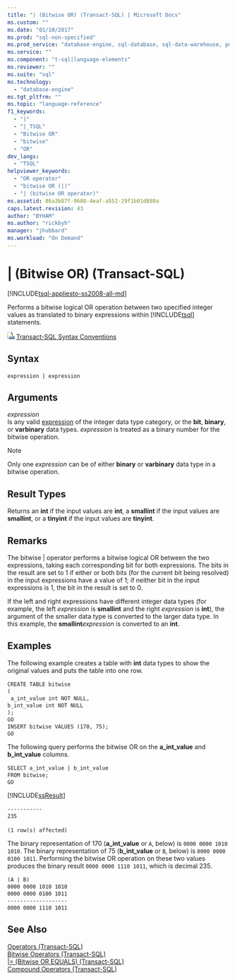 ```yaml
---
title: "| (Bitwise OR) (Transact-SQL) | Microsoft Docs"
ms.custom: ""
ms.date: "01/10/2017"
ms.prod: "sql-non-specified"
ms.prod_service: "database-engine, sql-database, sql-data-warehouse, pdw"
ms.service: ""
ms.component: "t-sql|language-elements"
ms.reviewer: ""
ms.suite: "sql"
ms.technology: 
  - "database-engine"
ms.tgt_pltfrm: ""
ms.topic: "language-reference"
f1_keywords: 
  - "|"
  - "|_TSQL"
  - "Bitwise OR"
  - "bitwise"
  - "OR"
dev_langs: 
  - "TSQL"
helpviewer_keywords: 
  - "OR operator"
  - "bitwise OR (|)"
  - "| (bitwise OR operator)"
ms.assetid: 86a3b87f-9688-4eaf-a552-29f1b01d880a
caps.latest.revision: 43
author: "BYHAM"
ms.author: "rickbyh"
manager: "jhubbard"
ms.workload: "On Demand"
---
```

# | (Bitwise OR) (Transact-SQL)
[!INCLUDE[tsql-appliesto-ss2008-all-md](../../includes/tsql-appliesto-ss2008-all-md.md)]

  Performs a bitwise logical OR operation between two specified integer values as translated to binary expressions within [!INCLUDE[tsql](../../includes/tsql-md.md)] statements.  
  
 ![Topic link icon](../../database-engine/configure-windows/media/topic-link.gif "Topic link icon") [Transact-SQL Syntax Conventions](../../t-sql/language-elements/transact-sql-syntax-conventions-transact-sql.md)  
  
## Syntax  
  
```   
expression | expression  
```  
  
## Arguments  
 *expression*  
 Is any valid [expression](../../t-sql/language-elements/expressions-transact-sql.md) of the integer data type category, or the **bit**, **binary**, or **varbinary** data types. *expression* is treated as a binary number for the bitwise operation.  
  
> [!NOTE]  
>  Only one *expression* can be of either **binary** or **varbinary** data type in a bitwise operation.  
  
## Result Types  
 Returns an **int** if the input values are **int**, a **smallint** if the input values are **smallint**, or a **tinyint** if the input values are **tinyint**.  
  
## Remarks  
 The bitwise | operator performs a bitwise logical OR between the two expressions, taking each corresponding bit for both expressions. The bits in the result are set to 1 if either or both bits (for the current bit being resolved) in the input expressions have a value of 1; if neither bit in the input expressions is 1, the bit in the result is set to 0.  
  
 If the left and right expressions have different integer data types (for example, the left *expression* is **smallint** and the right *expression* is **int**), the argument of the smaller data type is converted to the larger data type. In this example, the **smallint***expression* is converted to an **int**.  
  
## Examples  
 The following example creates a table with **int** data types to show the original values and puts the table into one row.  
  
```tsql  
CREATE TABLE bitwise  
(   
 a_int_value int NOT NULL,  
b_int_value int NOT NULL  
);  
GO  
INSERT bitwise VALUES (170, 75);  
GO  
```  
  
 The following query performs the bitwise OR on the **a_int_value** and **b_int_value** columns.  
  
```  
SELECT a_int_value | b_int_value  
FROM bitwise;  
GO  
```  
  
 [!INCLUDE[ssResult](../../includes/ssresult-md.md)]  
  
```  
-----------   
235           
  
(1 row(s) affected)  
```  
  
 The binary representation of 170 (**a_int_value** or `A`, below) is `0000 0000 1010 1010`. The binary representation of 75 (**b_int_value** or `B`, below) is `0000 0000 0100 1011`. Performing the bitwise OR operation on these two values produces the binary result `0000 0000 1110 1011`, which is decimal 235.  
  
```  
(A | B)  
0000 0000 1010 1010  
0000 0000 0100 1011  
-------------------  
0000 0000 1110 1011  
```  
  
## See Also  
 [Operators &#40;Transact-SQL&#41;](../../t-sql/language-elements/operators-transact-sql.md)   
 [Bitwise Operators &#40;Transact-SQL&#41;](../../t-sql/language-elements/bitwise-operators-transact-sql.md)   
 [&#124;= &#40;Bitwise OR EQUALS&#41; &#40;Transact-SQL&#41;](../../t-sql/language-elements/bitwise-or-equals-transact-sql.md)   
 [Compound Operators &#40;Transact-SQL&#41;](../../t-sql/language-elements/compound-operators-transact-sql.md)  
  
  


